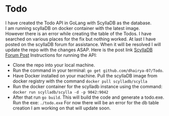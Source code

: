 # Todo
I have created the Todo API in GoLang with ScyllaDB as the database.<br>
I am running scyllaDB on docker container with the latest image.<br>
However there is an error while creating the table of the Todos. I have searched on various places for the fix but nothing worked. At last I have posted on the scyllaDB forum for assistance.
When it will be resolved I will update the repo with the changes ASAP. Here is the post link [ScyllaDB Forum Post](https://forum.scylladb.com/u/dhairya_srv/activity)
Instructions for running the API:<br>
 - Clone the repo into your local machine.
 - Run the command in your terminal: ```go get github.com/dhairya-07/Todo```.
 - Have Docker installed on your machine. Pull the scyllaDB image from docker registry with the command ```docker pull scylladb/scylla```<br>
 - Run the docker container for the scylladb instance using the command: ```docker run scylladb/scylla -d -p 9042:9042```<br>
 - After that run ```go build```. This will build the code and generate a todo.exe. Run the exe: ```./todo.exe```
For now there will be an error for the db table creation I am working on that will update soon.

